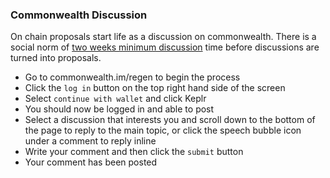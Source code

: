 ### Commonwealth Discussion
On chain proposals start life as a discussion on commonwealth. There is a social norm of [two weeks minimum discussion](https://github.com/regen-network/governance) time before discussions are turned into proposals.

- Go to commonwealth.im/regen to begin the process
- Click the `log in` button on the top right hand side of the screen
- Select `continue with wallet` and click Keplr
- You should now be logged in and able to post
- Select a discussion that interests you and scroll down to the bottom of the page to reply to the main topic, or click the speech bubble icon under a comment to reply inline
- Write your comment and then click the `submit` button
- Your comment has been posted